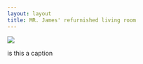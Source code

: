 ```yaml
---
layout: layout
title: MR. James' refurnished living room
---
```

<img class='medium-image' src="{{'../images/construction-photos/Usaf-back-picture.jpg' | relative_url }}" caption='test'>
<p class="caption">is this a caption</p>